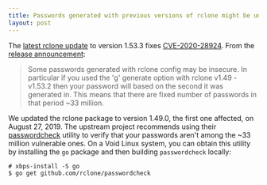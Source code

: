 ```yaml
---
title: Passwords generated with previous versions of rclone might be unsafe
layout: post
---
```


The [latest rclone update](https://github.com/void-linux/void-packages/commit/c2f27e9a75169e6bdc67f420d5e8a12648a8d8f0)
to version 1.53.3 fixes
[CVE-2020-28924](https://cve.mitre.org/cgi-bin/cvename.cgi?name=CVE-2020-28924).
From the [release announcement](https://forum.rclone.org/t/rclone-1-53-3-release/20569):

> Some passwords generated with rclone config may be insecure. In
> particular if you used the 'g' generate option with rclone
> v1.49 - v1.53.2 then your password will based on the second it was
> generated in. This means that there are fixed number of passwords
> in that period ~33 million.

We updated the rclone package to version 1.49.0, the first one affected,
on August 27, 2019. The upstream project recommends using their
[passwordcheck](https://github.com/rclone/passwordcheck) utility to verify
that your passwords aren't among the ~33 million vulnerable ones. On a
Void Linux system, you can obtain this utility by installing the `go`
package and then building `passwordcheck` locally:

```
# xbps-install -S go
$ go get github.com/rclone/passwordcheck
```
